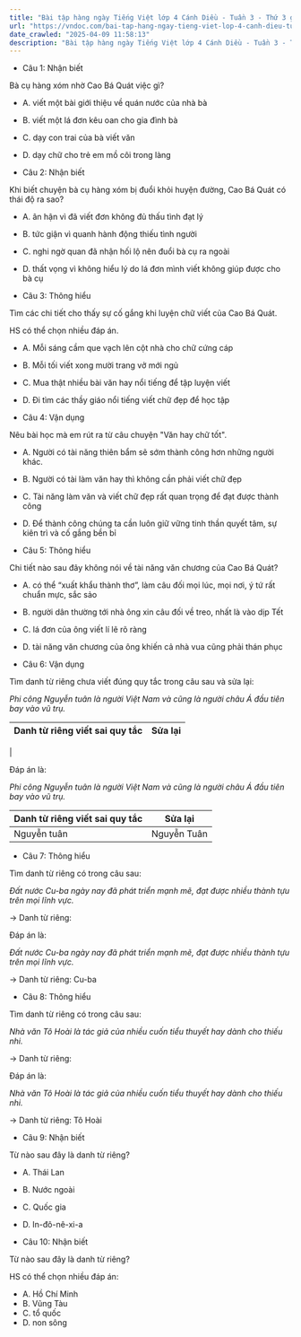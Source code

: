 ```yaml
---
title: "Bài tập hàng ngày Tiếng Việt lớp 4 Cánh Diều - Tuần 3 - Thứ 3 gồm các câu hỏi tổng hợp nội dung Đọc hiểu văn bản và Luyện từ và câu được học ở Tuần 3 trong chương trình Tiếng Việt lớp 4 Tập 1 Cánh Diều."
url: "https://vndoc.com/bai-tap-hang-ngay-tieng-viet-lop-4-canh-dieu-tuan-3-thu-3-326892"
date_crawled: "2025-04-09 11:58:13"
description: "Bài tập hàng ngày Tiếng Việt lớp 4 Cánh Diều - Tuần 3 - Thứ 3 gồm các câu hỏi tổng hợp nội dung Đọc hiểu văn bản và Luyện từ và câu được học ở Tuần 3 trong chương trình Tiếng Việt lớp 4 Tập 1 Cánh Diều."
---
```


* Câu 1:  Nhận biết

Bà cụ hàng xóm nhờ Cao Bá Quát việc gì?

  * A. viết một bài giới thiệu về quán nước của nhà bà 
  * B. viết một lá đơn kêu oan cho gia đình bà 
  * C. dạy con trai của bà viết văn 
  * D. dạy chữ cho trẻ em mồ côi trong làng 



* Câu 2:  Nhận biết

Khi biết chuyện bà cụ hàng xóm bị đuổi khỏi huyện đường, Cao Bá Quát có thái độ ra sao?

  * A. ân hận vì đã viết đơn không đủ thấu tình đạt lý 
  * B. tức giận vì quanh hành động thiếu tình người 
  * C. nghi ngờ quan đã nhận hối lộ nên đuổi bà cụ ra ngoài 
  * D. thất vọng vì không hiểu lý do lá đơn mình viết không giúp được cho bà cụ 



* Câu 3:  Thông hiểu

Tìm các chi tiết cho thấy sự cố gắng khi luyện chữ viết của Cao Bá Quát.

HS có thể chọn nhiều đáp án.

  * A. Mỗi sáng cầm que vạch lên cột nhà cho chữ cứng cáp 
  * B. Mỗi tối viết xong mười trang vở mới ngủ 
  * C. Mua thật nhiều bài văn hay nổi tiếng để tập luyện viết 
  * D. Đi tìm các thầy giáo nổi tiếng viết chữ đẹp để học tập 



* Câu 4:  Vận dụng

Nêu bài học mà em rút ra từ câu chuyện "Văn hay chữ tốt".

  * A. Người có tài năng thiên bẩm sẽ sớm thành công hơn những người khác. 
  * B. Người có tài làm văn hay thì không cần phải viết chữ đẹp 
  * C. Tài năng làm văn và viết chữ đẹp rất quan trọng để đạt được thành công 
  * D. Để thành công chúng ta cần luôn giữ vững tinh thần quyết tâm, sự kiên trì và cố gắng bền bỉ 



* Câu 5:  Thông hiểu

Chi tiết nào sau đây không nói về tài năng văn chương của Cao Bá Quát?

  * A. có thể “xuất khẩu thành thơ”, làm câu đối mọi lúc, mọi nơi, ý tứ rất chuẩn mực, sắc sảo 
  * B. người dân thường tới nhà ông xin câu đối về treo, nhất là vào dịp Tết 
  * C. lá đơn của ông viết lí lẽ rõ ràng 
  * D. tài năng văn chương của ông khiến cả nhà vua cũng phải thán phục 



* Câu 6:  Vận dụng

Tìm danh từ riêng chưa viết đúng quy tắc trong câu sau và sửa lại:

_Phi công Nguyễn tuân là người Việt Nam và cũng là người châu Á đầu tiên bay vào vũ trụ._

**Danh từ riêng viết sai quy tắc**| **Sửa lại**  
---|---  
|   
  
Đáp án là:

_Phi công Nguyễn tuân là người Việt Nam và cũng là người châu Á đầu tiên bay vào vũ trụ._

**Danh từ riêng viết sai quy tắc**| **Sửa lại**  
---|---  
Nguyễn tuân| Nguyễn Tuân  
  
* Câu 7:  Thông hiểu

Tìm danh từ riêng có trong câu sau:

_Đất nước Cu-ba ngày nay đã phát triển mạnh mẽ, đạt được nhiều thành tựu trên mọi lĩnh vực._

→ Danh từ riêng: 

Đáp án là:

_Đất nước Cu-ba ngày nay đã phát triển mạnh mẽ, đạt được nhiều thành tựu trên mọi lĩnh vực._

→ Danh từ riêng: Cu-ba

* Câu 8:  Thông hiểu

Tìm danh từ riêng có trong câu sau:

_Nhà văn Tô Hoài là tác giả của nhiều cuốn tiểu thuyết hay dành cho thiếu nhi._

→ Danh từ riêng: 

Đáp án là:

_Nhà văn Tô Hoài là tác giả của nhiều cuốn tiểu thuyết hay dành cho thiếu nhi._

→ Danh từ riêng: Tô Hoài

* Câu 9:  Nhận biết

Từ nào sau đây là danh từ riêng?

  * A. Thái Lan 
  * B. Nước ngoài 
  * C. Quốc gia 
  * D. In-đô-nê-xi-a 



* Câu 10:  Nhận biết

Từ nào sau đây là danh từ riêng?

HS có thể chọn nhiều đáp án:

  * A. Hồ Chí Minh 
  * B. Vũng Tàu 
  * C. tổ quốc 
  * D. non sông 


